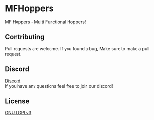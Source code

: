 # MFHoppers

MF Hoppers - Multi Functional Hoppers!

## Contributing
Pull requests are welcome. If you found a bug, Make sure to make a pull request.

## Discord
[Discord](https://discord.gg/p2eUvMK)    
If you have any questions feel free to join our discord!

## License
[GNU LGPLv3](https://choosealicense.com/licenses/lgpl-3.0/)
